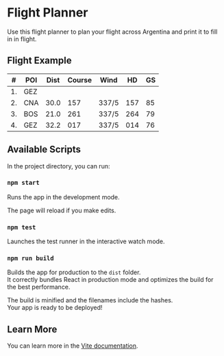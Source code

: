 # Flight Planner

Use this flight planner to plan your flight across Argentina and print it to fill in in flight.

## Flight Example

| #   | POI | Dist | Course | Wind  | HD  | GS  |
| --- | --- | ---- | ------ | ----- | --- | --- |
| 1.  | GEZ |      |        |       |     |     |
| 2.  | CNA | 30.0 | 157    | 337/5 | 157 | 85  |
| 3.  | BOS | 21.0 | 261    | 337/5 | 264 | 79  |
| 4.  | GEZ | 32.2 | 017    | 337/5 | 014 | 76  |

## Available Scripts

In the project directory, you can run:

### `npm start`

Runs the app in the development mode.

The page will reload if you make edits.

### `npm test`

Launches the test runner in the interactive watch mode.

### `npm run build`

Builds the app for production to the `dist` folder.\
It correctly bundles React in production mode and optimizes the build for the best performance.

The build is minified and the filenames include the hashes.\
Your app is ready to be deployed!

## Learn More

You can learn more in the [Vite documentation](https://vitejs.dev/guide/).
